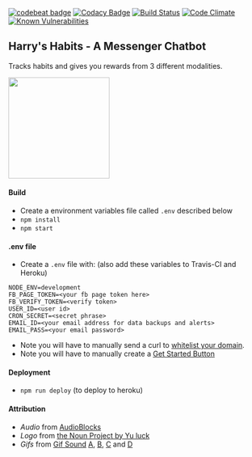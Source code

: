 [![codebeat badge](https://codebeat.co/badges/ba2fcc99-7d37-4d4a-b639-b8745b3381cb)](https://codebeat.co/projects/github-com-harrymt-habit-reward-chatbot-master)
[![Codacy Badge](https://api.codacy.com/project/badge/Grade/dee0a3c7a16a4276b47c27751959c6a6)](https://www.codacy.com/app/harrymt/habit-reward-chatbot?utm_source=github.com&amp;utm_medium=referral&amp;utm_content=harrymt/habit-reward-chatbot&amp;utm_campaign=Badge_Grade)
[![Build Status](https://travis-ci.org/harrymt/habit-reward-chatbot.svg?branch=master)](https://travis-ci.org/harrymt/habit-reward-chatbot)
[![Code Climate](https://codeclimate.com/github/codeclimate/codeclimate/badges/gpa.svg)](https://codeclimate.com/github/codeclimate/codeclimate)
[![Known Vulnerabilities](https://snyk.io/test/github/harrymt/habit-reward-chatbot/badge.svg)](https://snyk.io/test/github/harrymt/habit-reward-chatbot)

## Harry's Habits - A Messenger Chatbot

Tracks habits and gives you rewards from 3 different modalities.

**[<img src="https://raw.githubusercontent.com/fbsamples/messenger-bot-samples/master/docs/assets/ViewMessenger.png" width="200">](https://m.me/harryshabits/)**


#### Build

- Create a environment variables file called `.env` described below
- `npm install`
- `npm start`

#### .env file

- Create a `.env` file with: (also add these variables to Travis-CI and Heroku)

```
NODE_ENV=development
FB_PAGE_TOKEN=<your fb page token here>
FB_VERIFY_TOKEN=<verify token>
USER_ID=<user id>
CRON_SECRET=<secret phrase>
EMAIL_ID=<your email address for data backups and alerts>
EMAIL_PASS=<your email password>
```

- Note you will have to manually send a curl to [whitelist your domain](https://developers.facebook.com/docs/messenger-platform/webview/extensions).
- Note you will have to manually create a [Get Started Button](https://developers.facebook.com/docs/messenger-platform/messenger-profile/get-started-button)


#### Deployment

- `npm run deploy` (to deploy to heroku) 


#### Attribution

- *Audio* from [AudioBlocks](https://www.audioblocks.com/stock-audio/)
- *Logo* from [the Noun Project by Yu luck](https://thenounproject.com/term/custom/402041/)
- *Gifs* from [Gif Sound](gifsound.com) [A](https://gifsound.com/?gif=i.imgur.com/DWGKg.gif&v=hwhvByj8YG8&s=10), [B](https://gifsound.com/?gif=s.pikabu.ru/images/previews_comm/2012-09_3/13476044801789.gif&v=E-WHW-QNswE&s=25), [C](https://gifsound.com/?gif=i.imgur.com/1Asrg.gif&v=M11SvDtPBhA&s=45) and [D](https://gifsound.com/?gif=i.imgur.com/SXoCvIw.gif&v=Jmd4OLzhQw0&s=33)
